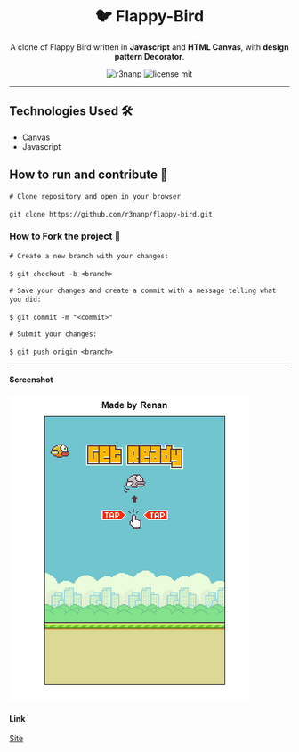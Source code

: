 <div align="center">

# 🐦 Flappy-Bird

</div>

<div align="center">

  A clone of Flappy Bird written in **Javascript** and **HTML Canvas**, with **design pattern Decorator**.

</div>

<div align="center">

![r3nanp](https://img.shields.io/badge/r3nanp-flappy--bird-blue?style=flat-square)
![license mit](https://img.shields.io/github/license/r3nanp/flappy-bird?color=blue&label=LICENSE&logo=github&style=flat-square)

</div>

---

## Technologies Used 🛠

- Canvas
- Javascript

## How to run and contribute 🤔

```
# Clone repository and open in your browser

git clone https://github.com/r3nanp/flappy-bird.git
```
### How to Fork the project 💪

```
# Create a new branch with your changes:

$ git checkout -b <branch>
```

```
# Save your changes and create a commit with a message telling what you did:

$ git commit -m "<commit>"
```

```
# Submit your changes:

$ git push origin <branch>
```
---
#### Screenshot

<img src="./.github/screenshot.png" />

#### Link

[Site](https://r3nanp-flappy-bird-clone.netlify.app)
